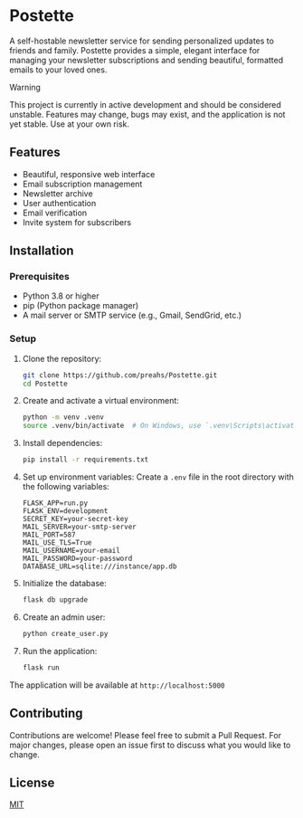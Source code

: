 # Postette

A self-hostable newsletter service for sending personalized updates to friends and family. Postette provides a simple, elegant interface for managing your newsletter subscriptions and sending beautiful, formatted emails to your loved ones.

> [!WARNING]
This project is currently in active development and should be considered unstable. Features may change, bugs may exist, and the application is not yet stable. Use at your own risk.

## Features

- Beautiful, responsive web interface
- Email subscription management
- Newsletter archive
- User authentication
- Email verification
- Invite system for subscribers

## Installation

### Prerequisites

- Python 3.8 or higher
- pip (Python package manager)
- A mail server or SMTP service (e.g., Gmail, SendGrid, etc.)

### Setup

1. Clone the repository:
   ```bash
   git clone https://github.com/preahs/Postette.git
   cd Postette
   ```

2. Create and activate a virtual environment:
   ```bash
   python -m venv .venv
   source .venv/bin/activate  # On Windows, use `.venv\Scripts\activate`
   ```

3. Install dependencies:
   ```bash
   pip install -r requirements.txt
   ```

4. Set up environment variables:
   Create a `.env` file in the root directory with the following variables:
   ```
   FLASK_APP=run.py
   FLASK_ENV=development
   SECRET_KEY=your-secret-key
   MAIL_SERVER=your-smtp-server
   MAIL_PORT=587
   MAIL_USE_TLS=True
   MAIL_USERNAME=your-email
   MAIL_PASSWORD=your-password
   DATABASE_URL=sqlite:///instance/app.db
   ```

5. Initialize the database:
   ```bash
   flask db upgrade
   ```

6. Create an admin user:
   ```bash
   python create_user.py
   ```

7. Run the application:
   ```bash
   flask run
   ```

The application will be available at `http://localhost:5000`

## Contributing

Contributions are welcome! Please feel free to submit a Pull Request. For major changes, please open an issue first to discuss what you would like to change.

## License

[MIT](https://choosealicense.com/licenses/mit/)